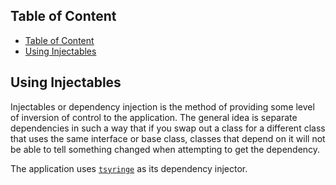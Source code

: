 ## Table of Content

<!-- TOC -->

* [Table of Content](#table-of-content)
* [Using Injectables](#using-injectables)

<!-- TOC -->

## Using Injectables

Injectables or dependency injection is the method of providing some level of inversion of control to the application.
The general idea is separate dependencies in such a way that if you swap out a class for a different class that uses the
same interface or base class, classes that depend on it will not be able to tell something changed when attempting to
get the dependency.

The application uses [`tsyringe`](https://github.com/microsoft/tsyringe) as its dependency injector.
